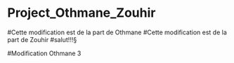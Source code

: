 # Project_Othmane_Zouhir
#Cette modification est de la part de Othmane
#Cette modification est de la part de Zouhir
#salut!!!§

#Modification Othmane 3
